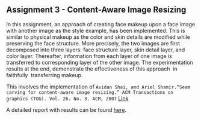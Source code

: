 ## Assignment 3 - Content-Aware Image Resizing

In this assignment, an approach of creating face makeup upon a face image with another image as the style example, has been implemented. This is similar to physical makeup as the color and skin details are modified while preserving the face structure. More precisely, the two images are first decomposed into three layers: face structure layer, skin detail layer, and color layer. Thereafter, information from each layer of one image is transferred to corresponding layer of the other image. The experimentation results at the end, demonstrate the effectiveness of this approach​ ​ in​ ​ faithfully​ ​ transferring​ ​ makeup.

This involves the implementation of `Avidan Shai, and Ariel Shamir.“Seam carving for content-aware image resizing.” ACM Transactions on graphics (TOG). Vol. 26. No. 3. ACM, 2007` [Link](./Paper.pdf)

A detailed report with results can be found [here](./Report.pdf).